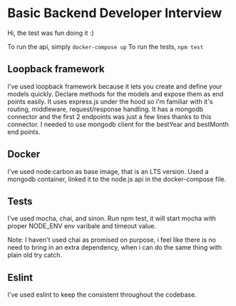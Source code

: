 # Basic Backend Developer Interview

Hi, the test was fun doing it :)

To run the api, simply `docker-compose up`
To run the tests, `npm test`

## Loopback framework
I've used loopback framework because it lets you create and define your models quickly. Declare methods for the models and expose them as end points easily. It uses express.js under the hood so i'm familiar with it's routing, middleware, request/response handling. It has a mongodb connector and the first 2 endpoints was just a few lines thanks to this connector. I needed to use mongodb client for the bestYear and bestMonth end points.

## Docker
I've used node:carbon as base image, that is an LTS version. Used a mongodb container, linked it to the node.js api in the docker-compose file.

## Tests
I've used mocha, chai, and sinon.
Run npm test, it will start mocha with proper NODE_ENV env varibale and timeout value.

Note: I haven't used chai as promised on purpose, i feel like there is no need to bring in an extra dependency, when i can do the same thing with plain old try catch.

## Eslint
I've used eslint to keep the consistent throughout the codebase.
